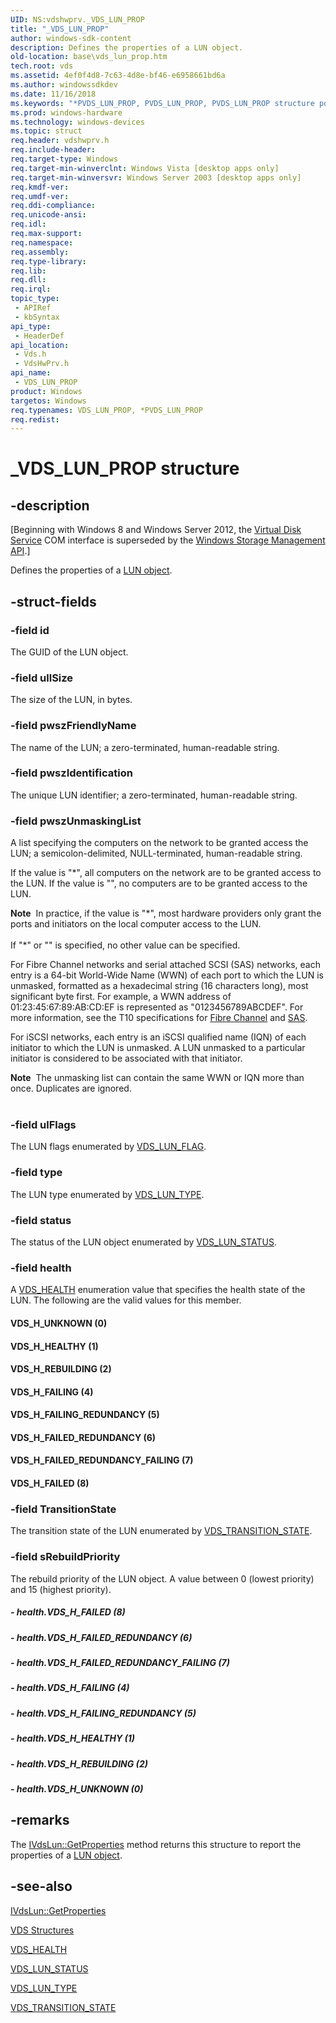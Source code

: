 ```yaml
---
UID: NS:vdshwprv._VDS_LUN_PROP
title: "_VDS_LUN_PROP"
author: windows-sdk-content
description: Defines the properties of a LUN object.
old-location: base\vds_lun_prop.htm
tech.root: vds
ms.assetid: 4ef0f4d8-7c63-4d8e-bf46-e6958661bd6a
ms.author: windowssdkdev
ms.date: 11/16/2018
ms.keywords: "*PVDS_LUN_PROP, PVDS_LUN_PROP, PVDS_LUN_PROP structure pointer [VDS], VDS_H_FAILED, VDS_H_FAILED_REDUNDANCY, VDS_H_FAILED_REDUNDANCY_FAILING, VDS_H_FAILING, VDS_H_FAILING_REDUNDANCY, VDS_H_HEALTHY, VDS_H_REBUILDING, VDS_H_UNKNOWN, VDS_LUN_PROP, VDS_LUN_PROP structure [VDS], _VDS_LUN_PROP, base.vds_lun_prop, vds/PVDS_LUN_PROP, vds/_VDS_LUN_PROP, vdshwprv/PVDS_LUN_PROP, vdshwprv/_VDS_LUN_PROP"
ms.prod: windows-hardware
ms.technology: windows-devices
ms.topic: struct
req.header: vdshwprv.h
req.include-header: 
req.target-type: Windows
req.target-min-winverclnt: Windows Vista [desktop apps only]
req.target-min-winversvr: Windows Server 2003 [desktop apps only]
req.kmdf-ver: 
req.umdf-ver: 
req.ddi-compliance: 
req.unicode-ansi: 
req.idl: 
req.max-support: 
req.namespace: 
req.assembly: 
req.type-library: 
req.lib: 
req.dll: 
req.irql: 
topic_type:
 - APIRef
 - kbSyntax
api_type:
 - HeaderDef
api_location:
 - Vds.h
 - VdsHwPrv.h
api_name:
 - VDS_LUN_PROP
product: Windows
targetos: Windows
req.typenames: VDS_LUN_PROP, *PVDS_LUN_PROP
req.redist: 
---
```


# _VDS_LUN_PROP structure


## -description


<p class="CCE_Message">[Beginning with Windows 8 and Windows Server 2012, the <a href="https://msdn.microsoft.com/536aafd2-cc04-48cc-8ee7-920efbba2a5f">Virtual Disk Service</a> COM interface is superseded by the <a href="https://msdn.microsoft.com/ff5e492d-5e62-4c9b-8f55-07859c9fee83">Windows Storage Management API</a>.]

Defines the properties of 
   a <a href="https://msdn.microsoft.com/ea22bd6d-4a7a-4674-82e9-08460914ff8e">LUN object</a>.


## -struct-fields




### -field id

The GUID of the LUN object.


### -field ullSize

The size of the LUN, in bytes.


### -field pwszFriendlyName

The name of the LUN; a zero-terminated, human-readable string.


### -field pwszIdentification

The unique LUN identifier; a zero-terminated, human-readable string.


### -field pwszUnmaskingList

A list specifying the computers on the network to be granted access the LUN; a semicolon-delimited, 
      NULL-terminated, human-readable string. 

If the value is "*", all computers on the network are to be granted 
      access to the LUN. If the value is "", no computers are to be granted access to the LUN.

<div class="alert"><b>Note</b>  In practice, if the value is "*", most hardware providers only grant the ports and initiators on the local computer access to the LUN.</div>
<div> </div>
If "*" or "" is specified, no other value can be specified.

For Fibre Channel networks and serial attached SCSI (SAS) networks, each entry is a 64-bit World-Wide Name (WWN) of each port to which the LUN is unmasked, 
       formatted as a hexadecimal string (16 characters long), most significant byte first. For 
       example, a WWN address of 01:23:45:67:89:AB:CD:EF is represented as "0123456789ABCDEF". For more information, see the T10 specifications for <a href="http://go.microsoft.com/fwlink/p/?linkid=179932">Fibre Channel</a> and <a href="http://go.microsoft.com/fwlink/p/?linkid=179931">SAS</a>.

For iSCSI networks, each entry is an iSCSI qualified name (IQN) of each initiator to which the LUN is unmasked. A LUN unmasked 
       to a particular initiator is considered to be associated with that initiator.

<div class="alert"><b>Note</b>  The unmasking list can contain the same WWN or IQN more than once. Duplicates are ignored.</div>
<div> </div>

### -field ulFlags

The LUN flags enumerated by <a href="https://msdn.microsoft.com/977ee10c-c91f-4510-bf00-6b7d4da6c1c0">VDS_LUN_FLAG</a>.


### -field type

The LUN type enumerated by <a href="https://msdn.microsoft.com/0952db7d-9dd6-4602-82d4-66d773c14463">VDS_LUN_TYPE</a>.


### -field status

The status of the LUN object enumerated by 
      <a href="https://msdn.microsoft.com/dac82973-d8c0-430b-aeea-163af7d94d24">VDS_LUN_STATUS</a>.


### -field health

A 
      <a href="https://msdn.microsoft.com/c65d9266-d691-4711-8225-a442e90d8ba3">VDS_HEALTH</a> enumeration value that specifies the health state of the LUN. The following are the valid values for this member.



#### VDS_H_UNKNOWN (0)



#### VDS_H_HEALTHY (1)



#### VDS_H_REBUILDING (2)



#### VDS_H_FAILING (4)



#### VDS_H_FAILING_REDUNDANCY (5)



#### VDS_H_FAILED_REDUNDANCY (6)



#### VDS_H_FAILED_REDUNDANCY_FAILING (7)



#### VDS_H_FAILED (8)


### -field TransitionState

The transition state of the LUN enumerated by
      <a href="https://msdn.microsoft.com/ef688d1f-136b-4bc8-8209-e30033e752e9">VDS_TRANSITION_STATE</a>.


### -field sRebuildPriority

The rebuild priority of the LUN object. A value between 0 (lowest priority) and 15 (highest priority).


##### - health.VDS_H_FAILED (8)


##### - health.VDS_H_FAILED_REDUNDANCY (6)


##### - health.VDS_H_FAILED_REDUNDANCY_FAILING (7)


##### - health.VDS_H_FAILING (4)


##### - health.VDS_H_FAILING_REDUNDANCY (5)


##### - health.VDS_H_HEALTHY (1)


##### - health.VDS_H_REBUILDING (2)


##### - health.VDS_H_UNKNOWN (0)


## -remarks



The <a href="https://msdn.microsoft.com/1fec1c8d-7ac9-4b77-830c-930908aac6ef">IVdsLun::GetProperties</a> method returns 
    this structure to report the properties of a <a href="https://msdn.microsoft.com/ea22bd6d-4a7a-4674-82e9-08460914ff8e">LUN object</a>.




## -see-also




<a href="https://msdn.microsoft.com/1fec1c8d-7ac9-4b77-830c-930908aac6ef">IVdsLun::GetProperties</a>



<a href="https://msdn.microsoft.com/6a13f5eb-0fa1-48e2-a112-b2254ca28423">VDS Structures</a>



<a href="https://msdn.microsoft.com/c65d9266-d691-4711-8225-a442e90d8ba3">VDS_HEALTH</a>



<a href="https://msdn.microsoft.com/dac82973-d8c0-430b-aeea-163af7d94d24">VDS_LUN_STATUS</a>



<a href="https://msdn.microsoft.com/0952db7d-9dd6-4602-82d4-66d773c14463">VDS_LUN_TYPE</a>



<a href="https://msdn.microsoft.com/ef688d1f-136b-4bc8-8209-e30033e752e9">VDS_TRANSITION_STATE</a>
 

 

